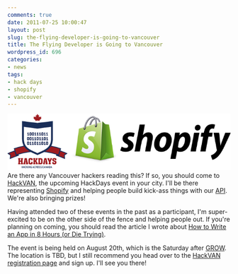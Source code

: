 ```yaml
---
comments: true
date: 2011-07-25 10:00:47
layout: post
slug: the-flying-developer-is-going-to-vancouver
title: The Flying Developer is Going to Vancouver
wordpress_id: 696
categories:
- news
tags:
- hack days
- shopify
- vancouver
---
```


[![](/a/2011-07-25-the-flying-developer-is-going-to-vancouver/hackVAN.png)](http://theflyingdeveloper.com/blog/wp-content/uploads/2011/07/hackVAN.png)Are there any Vancouver hackers reading this? If so, you should come to [HackVAN](http://hackdays.ca), the upcoming HackDays event in your city. I'll be there representing [Shopify](http://shopify.com) and helping people build kick-ass things with our [API](http://api.shopify.com). We're also bringing prizes!

Having attended two of these events in the past as a participant, I'm super-excited to be on the other side of the fence and helping people out. If you're planning on coming, you should read the article I wrote about [How to Write an App in 8 Hours (or Die Trying)](http://theflyingdeveloper.com/how-to-write-an-app-in-8-hours-or-die-trying).

The event is being held on August 20th, which is the Saturday after [GROW](http://growconf.com/). The location is TBD, but I still recommend you head over to the [HackVAN registration page](http://guestlistapp.com/events/60384) and sign up. I'll see you there!
